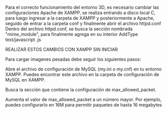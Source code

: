 Para el correcto funcionamiento del entorno 3D, es necesario cambiar las configuraciones Apache de XAMPP, se realiza entrando a disco local C, para luego ingresar a la carpeta de XAMPP y posteriormente a Apache, seguido de entrar a la carpeta conf y finalmente abrir el archivo httpd.conf
Dentro del archivo httpd.conf, se busca la sección nombrada "mime_module", para finalmente agrega en su interior AddType text/javascript .js

REALIZAR ESTOS CAMBIOS CON XAMPP SIN INICIAR

Para cargar imagenes pesadas debe seguir los siguientes pasos:

Abre el archivo de configuración de MySQL (my.ini o my.cnf) en tu entorno XAMPP. Puedes encontrar este archivo en la carpeta de configuración de MySQL en XAMPP.

Busca la sección que contiene la configuración de max_allowed_packet.

Aumenta el valor de max_allowed_packet a un número mayor. Por ejemplo, puedes configurarlo en 16M para permitir paquetes de hasta 16 megabytes